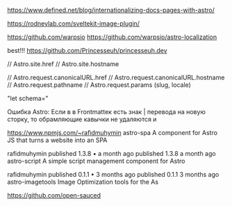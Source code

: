 https://www.defined.net/blog/internationalizing-docs-pages-with-astro/

https://rodneylab.com/sveltekit-image-plugin/

https://github.com/warpsio
https://github.com/warpsio/astro-localization

best!!!
https://github.com/Princesseuh/princesseuh.dev

// Astro.site.href
// Astro.site.hostname

// Astro.request.canonicalURL.href
// Astro.request.canonicalURL.hostname
// Astro.request.pathname
// Astro.request.params (slug, locale)

<script define:vars={{ schema }} type="application/ld+json">{schema}</script>

"let schema="

Ошибка Astro: Если в в Frontmatteк есть знак | перевода на новую сторку, то обрамляющие кавычки не удаляются
и

https://www.npmjs.com/~rafidmuhymin
astro-spa
A component for Astro JS that turns a website into an SPA

rafidmuhymin
published 1.3.8 • a month ago
published 1.3.8 a month ago
astro-script
A simple script management component for Astro

rafidmuhymin
published 0.1.1 • 3 months ago
published 0.1.1 3 months ago
astro-imagetools
Image Optimization tools for the As

https://github.com/open-sauced
